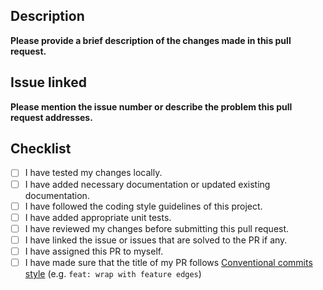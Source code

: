 ## Description
**Please provide a brief description of the changes made in this pull request.**

## Issue linked
**Please mention the issue number or describe the problem this pull request addresses.**

## Checklist
- [ ] I have tested my changes locally.
- [ ] I have added necessary documentation or updated existing documentation.
- [ ] I have followed the coding style guidelines of this project.
- [ ] I have added appropriate unit tests.
- [ ] I have reviewed my changes before submitting this pull request.
- [ ] I have linked the issue or issues that are solved to the PR if any.
- [ ] I have assigned this PR to myself.
- [ ] I have made sure that the title of my PR follows [Conventional commits style](https://www.conventionalcommits.org/en/v1.0.0/#summary) (e.g. ``feat: wrap with feature edges``)

